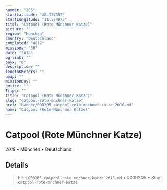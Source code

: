 ```yaml
---
nummer: "205"
startLatitude: "48.137357"
startLongitude: "11.574875"
titel: "Catpool (Rote Münchner Katze)"
picture: ""
region: "München"
country: "Deutschland"
completed: "4812"
missions: "36"
date: "2018"
bg-link: ""
onyx: "0"
description: ""
lengthKMeters: ""
umap: ""
missionDay: ""
notice: ""
Trips: ""
title: "Catpool (Rote Münchner Katze)"
slug: "catpool-rote-mnchner-katze"
href: "banner/000205_catpool-rote-mnchner-katze_2018.md"
name: "Catpool (Rote Münchner Katze)"
---
```

# Catpool (Rote Münchner Katze)

*2018* • München • Deutschland





## Details










> File: `000205_catpool-rote-mnchner-katze_2018.md` • #000205 • Slug: `catpool-rote-mnchner-katze`
